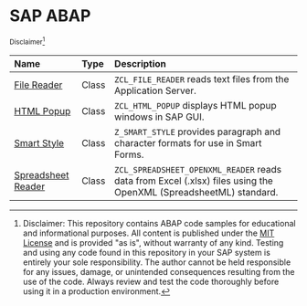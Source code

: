 # SAP ABAP

<sup>Disclaimer[^1]</sup>

| Name                                     | Type  | Description                                                                                                      |
| :--------------------------------------- | :---- | :--------------------------------------------------------------------------------------------------------------- |
| [File Reader](file-reader)               | Class | `ZCL_FILE_READER` reads text files from the Application Server.                                                  |
| [HTML Popup](html-popup)                 | Class | `ZCL_HTML_POPUP` displays HTML popup windows in SAP GUI.                                                         |
| [Smart Style](smart-style)               | Class | `Z_SMART_STYLE` provides paragraph and character formats for use in Smart Forms.                                 |
| [Spreadsheet Reader](spreadsheet-reader) | Class | `ZCL_SPREADSHEET_OPENXML_READER` reads data from Excel (.xlsx) files using the OpenXML (SpreadsheetML) standard. |

[^1]: Disclaimer: This repository contains ABAP code samples for educational and informational purposes.
All content is published under the [MIT License](LICENSE) and is provided "as is", without warranty of any kind.
Testing and using any code found in this repository in your SAP system is entirely your sole responsibility.
The author cannot be held responsible for any issues, damage, or unintended consequences resulting from the use of the code.
Always review and test the code thoroughly before using it in a production environment.
